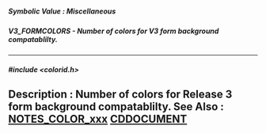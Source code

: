 ##### Symbolic Value : Miscellaneous
##### V3_FORMCOLORS - Number of colors for V3 form background compatablilty.
---
##### #include <colorid.h>
**Description :**
Number of colors for Release 3 form background compatablilty.
**See Also :**
[NOTES_COLOR_xxx](D:/md_files/NOTES_COLOR_xxx.md)
[CDDOCUMENT](D:/md_files/CDDOCUMENT.md)
---
